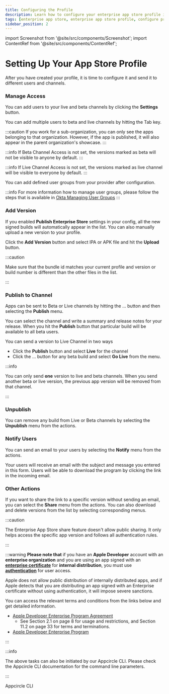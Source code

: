 ```yaml
---
title: Configuring the Profile
description: Learn how to configure your enterprise app store profile in Appcircle
tags: [enterprise app store, enterprise app store profile, configure profile]
sidebar_position: 2
---
```


import Screenshot from '@site/src/components/Screenshot';
import ContentRef from '@site/src/components/ContentRef';

# Setting Up Your App Store Profile

After you have created your profile, it is time to configure it and send it to different users and channels.

### Manage Access

You can add users to your live and beta channels by clicking the **Settings** button.

<Screenshot url='https://cdn.appcircle.io/docs/assets/entstore-detail-setting-button.png' />

You can add multiple users to beta and live channels by hitting the Tab key.

<Screenshot url="https://cdn.appcircle.io/docs/assets/entstore-detail-setting-access-users.png" />

:::caution
If you work for a sub-organization, you can only see the apps belonging to that organization. However, if the app is published, it will also appear in the parent organization's showcase.
:::

:::info
If Beta Channel Access is not set, the versions marked as beta will not be visible to anyone by default.
:::

:::info
If Live Channel Access is not set, the versions marked as live channel will be visible to everyone by default.
:::

You can add defined user groups from your provider after configuration.

<Screenshot url="https://cdn.appcircle.io/docs/assets/2812-entstore-okta-group-new.png" />

:::info
For more information how to manage user groups, please follow the steps that is available in [Okta Managing User Groups](/account/my-organization/sso-providers-configuration/okta-saml)
:::

### Add Version

If you enabled **Publish Enterprise Store** settings in your config, all the new signed builds will automatically appear in the list. You can also manually upload a new version to your profile.

Click the **Add Version** button and select IPA or APK file and hit the **Upload** button.

<Screenshot url="https://cdn.appcircle.io/docs/assets/entstore-android-apk-upload.png" />

:::caution

Make sure that the bundle id matches your current profile and version or build number is different than the other files in the list.

:::

### Publish to Channel

Apps can be sent to Beta or Live channels by hitting the ... button and then selecting the **Publish** menu.

<Screenshot url="https://cdn.appcircle.io/docs/assets/entstore-publish-button.png" />

You can select the channel and write a summary and release notes for your release. When you hit the **Publish** button that particular build will be available to all beta users.

You can send a version to Live Channel in two ways

- Click the **Publish** button and select **Live** for the channel
- Click the ... button for any beta build and select **Go Live** from the menu.

<Screenshot url="https://cdn.appcircle.io/docs/assets/entstore-golive-button.png" />

:::info

You can only send **one** version to live and beta channels. When you send another beta or live version, the previous app version will be removed from that channel.

:::

### Unpublish

You can remove any build from Live or Beta channels by selecting the **Unpublish** menu from the actions.

### Notify Users

You can send an email to your users by selecting the **Notify** menu from the actions.

Your users will receive an email with the subject and message you entered in this form. Users will be able to download the program by clicking the link in the incoming email.

### Other Actions

If you want to share the link to a specific version without sending an email, you can select the **Share** menu from the actions. You can also download and delete versions from the list by selecting corresponding menus.

:::caution

The Enterprise App Store share feature doesn't allow public sharing. It only helps access the specific app version and follows all authentication rules.

:::

:::warning
**Please note that** if you have an **Apple Developer** account with an **enterprise organization** and you are using an app signed with an [**enterprise certificate**](https://docs.appcircle.io/signing-identities/ios-certificates-and-provisioning-profiles#ios-certificates) for **internal distribution**, you must use [**authentication**](https://docs.appcircle.io/enterprise-appstore/customize-ent-store#authentication) for user access.

Apple does not allow public distribution of internally distributed apps, and if Apple detects that you are distributing an app signed with an Enterprise certificate without using authentication, it will impose severe sanctions.

You can access the relevant terms and conditions from the links below and get detailed information.

- [Apple Developer Enterprise Program Agreement](https://developer.apple.com/support/downloads/terms/apple-developer-enterprise-program/Apple-Developer-Enterprise-Program-License-Agreement-20230605-English.pdf)
  - See Section 2.1 on page 8 for usage and restrictions, and Section 11.2 on page 33 for terms and terminations.
- [Apple Developer Enterprise Program](https://developer.apple.com/programs/enterprise/)

:::

:::info

The above tasks can also be initiated by our Appcircle CLI. Please check the Appcircle CLI documentation for the command line parameters.

:::

<ContentRef url="/appcircle-api">Appcircle CLI</ContentRef>
